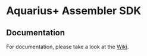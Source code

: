 # Aquarius+ Assembler SDK

## Documentation

For documentation, please take a look at the [Wiki](https://github.com/fvdhoef/aquarius-plus/wiki/Software%20Development%20Kit).
